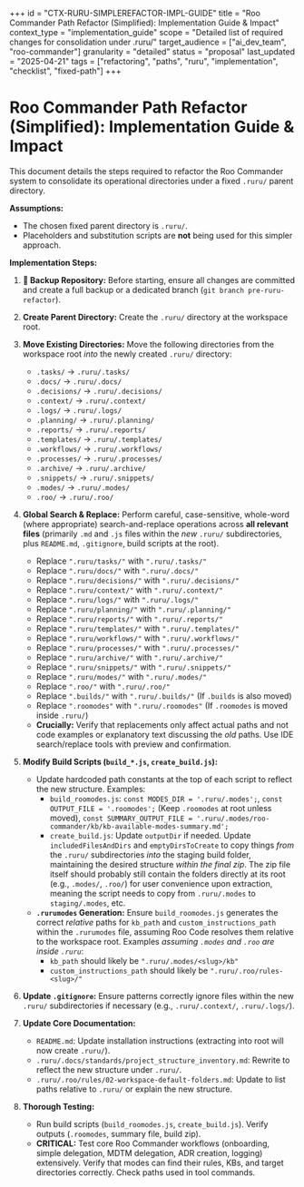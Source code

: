 +++
id = "CTX-RURU-SIMPLEREFACTOR-IMPL-GUIDE"
title = "Roo Commander Path Refactor (Simplified): Implementation Guide & Impact"
context_type = "implementation_guide"
scope = "Detailed list of required changes for consolidation under .ruru/"
target_audience = ["ai_dev_team", "roo-commander"]
granularity = "detailed"
status = "proposal"
last_updated = "2025-04-21"
tags = ["refactoring", "paths", "ruru", "implementation", "checklist", "fixed-path"]
+++

# Roo Commander Path Refactor (Simplified): Implementation Guide & Impact

This document details the steps required to refactor the Roo Commander system to consolidate its operational directories under a fixed `.ruru/` parent directory.

**Assumptions:**
*   The chosen fixed parent directory is `.ruru/`.
*   Placeholders and substitution scripts are **not** being used for this simpler approach.

**Implementation Steps:**

1.  **🛑 Backup Repository:** Before starting, ensure all changes are committed and create a full backup or a dedicated branch (`git branch pre-ruru-refactor`).

2.  **Create Parent Directory:** Create the `.ruru/` directory at the workspace root.

3.  **Move Existing Directories:** Move the following directories from the workspace root *into* the newly created `.ruru/` directory:
    *   `.tasks/` -> `.ruru/.tasks/`
    *   `.docs/` -> `.ruru/.docs/`
    *   `.decisions/` -> `.ruru/.decisions/`
    *   `.context/` -> `.ruru/.context/`
    *   `.logs/` -> `.ruru/.logs/`
    *   `.planning/` -> `.ruru/.planning/`
    *   `.reports/` -> `.ruru/.reports/`
    *   `.templates/` -> `.ruru/.templates/`
    *   `.workflows/` -> `.ruru/.workflows/`
    *   `.processes/` -> `.ruru/.processes/`
    *   `.archive/` -> `.ruru/.archive/`
    *   `.snippets/` -> `.ruru/.snippets/`
    *   `.modes/` -> `.ruru/.modes/`
    *   `.roo/` -> `.ruru/.roo/`

4.  **Global Search & Replace:** Perform careful, case-sensitive, whole-word (where appropriate) search-and-replace operations across **all relevant files** (primarily `.md` and `.js` files within the *new* `.ruru/` subdirectories, plus `README.md`, `.gitignore`, build scripts at the root).
    *   Replace `".ruru/tasks/"` with `".ruru/.tasks/"`
    *   Replace `".ruru/docs/"` with `".ruru/.docs/"`
    *   Replace `".ruru/decisions/"` with `".ruru/.decisions/"`
    *   Replace `".ruru/context/"` with `".ruru/.context/"`
    *   Replace `".ruru/logs/"` with `".ruru/.logs/"`
    *   Replace `".ruru/planning/"` with `".ruru/.planning/"`
    *   Replace `".ruru/reports/"` with `".ruru/.reports/"`
    *   Replace `".ruru/templates/"` with `".ruru/.templates/"`
    *   Replace `".ruru/workflows/"` with `".ruru/.workflows/"`
    *   Replace `".ruru/processes/"` with `".ruru/.processes/"`
    *   Replace `".ruru/archive/"` with `".ruru/.archive/"`
    *   Replace `".ruru/snippets/"` with `".ruru/.snippets/"`
    *   Replace `".ruru/modes/"` with `".ruru/.modes/"`
    *   Replace `".roo/"` with `".ruru/.roo/"`
    *   Replace `".builds/"` with `".ruru/.builds/"` (If `.builds` is also moved)
    *   Replace `".roomodes"` with `".ruru/.roomodes"` (If `.roomodes` is moved inside `.ruru/`)
    *   **Crucially:** Verify that replacements only affect actual paths and not code examples or explanatory text discussing the *old* paths. Use IDE search/replace tools with preview and confirmation.

5.  **Modify Build Scripts (`build_*.js`, `create_build.js`):**
    *   Update hardcoded path constants at the top of each script to reflect the new structure. Examples:
        *   `build_roomodes.js`: `const MODES_DIR = '.ruru/.modes';`, `const OUTPUT_FILE = '.roomodes';` (Keep `.roomodes` at root unless moved), `const SUMMARY_OUTPUT_FILE = '.ruru/.modes/roo-commander/kb/kb-available-modes-summary.md';`
        *   `create_build.js`: Update `outputDir` if needed. Update `includedFilesAndDirs` and `emptyDirsToCreate` to copy things *from* the `.ruru/` subdirectories *into* the staging build folder, maintaining the desired structure *within the final zip*. The zip file itself should probably still contain the folders directly at its root (e.g., `.modes/`, `.roo/`) for user convenience upon extraction, meaning the script needs to copy from `.ruru/.modes` to `staging/.modes`, etc.
    *   **`.rurumodes` Generation:** Ensure `build_roomodes.js` generates the correct *relative* paths for `kb_path` and `custom_instructions_path` within the `.rurumodes` file, assuming Roo Code resolves them relative to the workspace root. Examples *assuming `.modes` and `.roo` are inside `.ruru`*:
        *   `kb_path` should likely be `".ruru/.modes/<slug>/kb"`
        *   `custom_instructions_path` should likely be `".ruru/.roo/rules-<slug>/"`

6.  **Update `.gitignore`:** Ensure patterns correctly ignore files within the new `.ruru/` subdirectories if necessary (e.g., `.ruru/.context/`, `.ruru/.logs/`).

7.  **Update Core Documentation:**
    *   `README.md`: Update installation instructions (extracting into root will now create `.ruru/`).
    *   `.ruru/.docs/standards/project_structure_inventory.md`: Rewrite to reflect the new structure under `.ruru/`.
    *   `.ruru/.roo/rules/02-workspace-default-folders.md`: Update to list paths relative to `.ruru/` or explain the new structure.

8.  **Thorough Testing:**
    *   Run build scripts (`build_roomodes.js`, `create_build.js`). Verify outputs (`.roomodes`, summary file, build zip).
    *   **CRITICAL:** Test core Roo Commander workflows (onboarding, simple delegation, MDTM delegation, ADR creation, logging) extensively. Verify that modes can find their rules, KBs, and target directories correctly. Check paths used in tool commands.